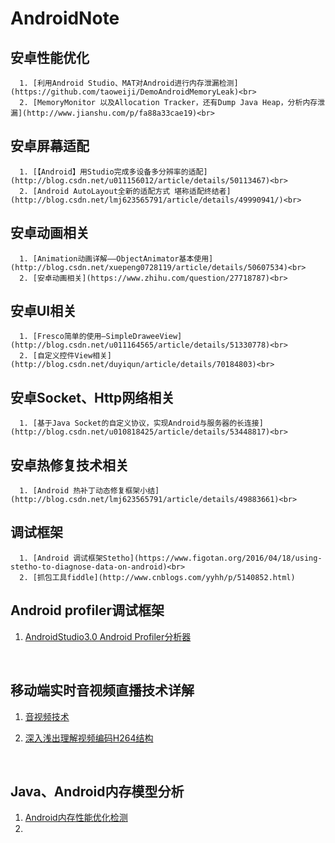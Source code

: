 # AndroidNote

## 安卓性能优化
```Chinese
  1. [利用Android Studio、MAT对Android进行内存泄漏检测](https://github.com/taoweiji/DemoAndroidMemoryLeak)<br>
  2. [MemoryMonitor 以及Allocation Tracker，还有Dump Java Heap，分析内存泄漏](http://www.jianshu.com/p/fa88a33cae19)<br>
```

## 安卓屏幕适配
      1. [【Android】用Studio完成多设备多分辨率的适配](http://blog.csdn.net/u011156012/article/details/50113467)<br>
      2. [Android AutoLayout全新的适配方式 堪称适配终结者](http://blog.csdn.net/lmj623565791/article/details/49990941/)<br>

## 安卓动画相关
      1. [Animation动画详解——ObjectAnimator基本使用](http://blog.csdn.net/xuepeng0728119/article/details/50607534)<br>
      2. [安卓动画相关](https://www.zhihu.com/question/27718787)<br>

## 安卓UI相关
      1. [Fresco简单的使用—SimpleDraweeView](http://blog.csdn.net/u011164565/article/details/51330778)<br>
      2. [自定义控件View相关](http://blog.csdn.net/duyiqun/article/details/70184803)<br>


## 安卓Socket、Http网络相关
      1. [基于Java Socket的自定义协议，实现Android与服务器的长连接](http://blog.csdn.net/u010818425/article/details/53448817)<br>

## 安卓热修复技术相关
      1. [Android 热补丁动态修复框架小结](http://blog.csdn.net/lmj623565791/article/details/49883661)<br>

## 调试框架
      1. [Android 调试框架Stetho](https://www.figotan.org/2016/04/18/using-stetho-to-diagnose-data-on-android)<br>
      2. [抓包工具fiddle](http://www.cnblogs.com/yyhh/p/5140852.html)
## Android profiler调试框架
  1. [AndroidStudio3.0 Android Profiler分析器](http://blog.csdn.net/niubitianping/article/details/72617864)

     ​


## 移动端实时音视频直播技术详解

1. [音视频技术](http://www.52im.net/thread-853-1-1.html)

2. [深入浅出理解视频编码H264结构](http://simplecodesky.com/2016/11/15/%E6%B7%B1%E5%85%A5%E6%B5%85%E5%87%BA%E7%90%86%E8%A7%A3%E8%A7%86%E9%A2%91%E7%BC%96%E7%A0%81H264%E7%BB%93%E6%9E%84/)

   ​


## Java、Android内存模型分析

1. [Android内存性能优化检测](https://www.jianshu.com/p/3103985da0ef)
2. ​



